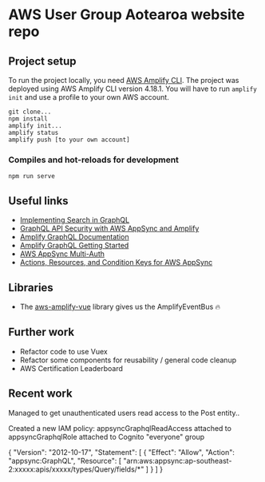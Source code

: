 # AWS User Group Aotearoa website repo

## Project setup
To run the project locally, you need [AWS Amplify CLI](https://github.com/aws-amplify/amplify-cli). The project was deployed using AWS Amplify CLI version 4.18.1. You will have to run `amplify init` and use a profile to your own AWS account.
```
git clone...
npm install
amplify init...
amplify status
amplify push [to your own account]
```

### Compiles and hot-reloads for development
```
npm run serve
```

## Useful links

* [Implementing Search in GraphQL](https://medium.com/open-graphql/implementing-search-in-graphql-11d5f71f179)
* [GraphQL API Security with AWS AppSync and Amplify](https://aws.amazon.com/blogs/mobile/graphql-security-appsync-amplify/)
* [Amplify GraphQL Documentation](https://aws-amplify.github.io/docs/cli-toolchain/graphql#transform)
* [Amplify GraphQL Getting Started](https://docs.amplify.aws/lib/graphqlapi/getting-started/q/platform/js)
* [AWS AppSync Multi-Auth](https://aws-amplify.github.io/docs/js/api#aws-appsync-multi-auth-1)
* [Actions, Resources, and Condition Keys for AWS AppSync](https://docs.aws.amazon.com/IAM/latest/UserGuide/list_awsappsync.html)

## Libraries
* The [aws-amplify-vue](https://github.com/aws-amplify/amplify-js/tree/master/packages/aws-amplify-vue) library gives us the AmplifyEventBus 🔥

## Further work
* Refactor code to use Vuex
* Refactor some components for reusability / general code cleanup
* AWS Certification Leaderboard

## Recent work
Managed to get unauthenticated users read access to the Post entity..

Created a new IAM policy: appsyncGraphqlReadAccess attached to appsyncGraphqlRole attached to Cognito "everyone" group

{
    "Version": "2012-10-17",
    "Statement": [
        {
            "Effect": "Allow",
            "Action": "appsync:GraphQL",
            "Resource": [
                "arn:aws:appsync:ap-southeast-2:xxxxx:apis/xxxxx/types/Query/fields/*"
            ]
        }
    ]
}

